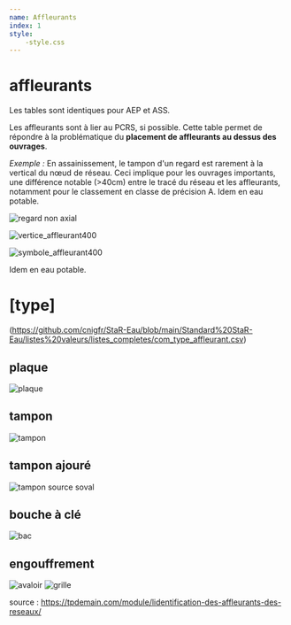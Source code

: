 ```yaml
---
name: Affleurants
index: 1
style:
    -style.css
---
```


# affleurants

Les tables sont identiques pour AEP et ASS.

Les affleurants sont à lier au PCRS, si possible. Cette table permet de répondre à la problématique du **placement de affleurants au dessus des ouvrages**.

_Exemple :_ En assainissement, le tampon d'un regard est rarement à la vertical du nœud de réseau. Ceci implique pour les ouvrages importants, une différence notable (>40cm) entre le tracé du réseau et les affleurants, notamment pour le classement en classe de précision A. Idem en eau potable.

![regard non axial](/images/modele/regard_non_axial.png)

![vertice_affleurant400](/images/modele/affleurants_point.png)

![symbole_affleurant400](/images/modele/affleurants_symbole.png)

Idem en eau potable.

# [type]
(https://github.com/cnigfr/StaR-Eau/blob/main/Standard%20StaR-Eau/listes%20valeurs/listes_completes/com_type_affleurant.csv)

## plaque
![plaque](https://tpdemain.com/wp-content/uploads/2023/02/031feb9a-10de-4b21-92e0-2b90f69acd16.jpeg)

## tampon
![tampon](https://tpdemain.com/wp-content/uploads/2023/02/d61ef44c-9936-42b6-90eb-1d9d1ab2b12d.jpeg)

## tampon ajouré
![tampon](https://www.soval.fr/wp-content/uploads/2024/07/kantum_grille_d400.jpg) source soval

## bouche à clé
![bac](https://tpdemain.com/wp-content/uploads/2023/02/769a033d-b34c-481b-bc20-41e4d2dbfcf6.jpeg)

## engouffrement

![avaloir](https://tpdemain.com/wp-content/uploads/2023/02/a8e3daea-95b6-4d0e-94da-630ec3a1f1e8.jpeg)
![grille](https://tpdemain.com/wp-content/uploads/2023/02/e1f3c908-68fe-4982-a879-3a79925d89a2.jpeg)


source : https://tpdemain.com/module/lidentification-des-affleurants-des-reseaux/
